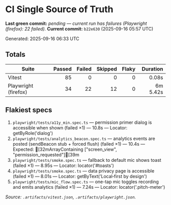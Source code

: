 # CI Single Source of Truth

**Last green commit:** _pending — current run has failures (Playwright (firefox): 22 failed)._
**Current commit:** `b22e630` (2025-09-16 05:57 UTC)

Generated: 2025-09-16 06:33 UTC

## Totals

| Suite | Passed | Failed | Skipped | Flaky | Duration |
| --- | ---: | ---: | ---: | ---: | ---: |
| Vitest | 85 | 0 | 0 | 0 | 0.08s |
| Playwright (firefox) | 34 | 22 | 12 | 0 | 6m 5.42s |

## Flakiest specs

1. `playwright/tests/a11y_min.spec.ts` — permission primer dialog is accessible when shown (failed ×1) — 10.8s — Locator: getByRole('dialog')
2. `playwright/tests/analytics_beacon.spec.ts` — analytics events are posted (sendBeacon stub + forced flush) (failed ×1) — 10.4s — Expected: [32mArrayContaining ["screen_view", "permission_requested"][39m
3. `playwright/tests/smoke.spec.ts` — fallback to default mic shows toast (failed ×1) — 8.95s — Locator: locator('#toasts')
4. `playwright/tests/smoke.spec.ts` — data privacy page is accessible (failed ×1) — 8.01s — Locator: getByText('Local‑first by design')
5. `playwright/tests/mic_flow.spec.ts` — one-tap mic toggles recording and emits analytics (failed ×1) — 7.24s — Locator: locator('.pitch-meter')

_Source: `.artifacts/vitest.json`, `.artifacts/playwright.json`._

